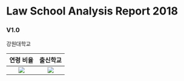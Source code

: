 # Law School Analysis Report 2018 

### V1.0

강원대학교


연령 비율             |  출신학교 
:-------------------------:|:-------------------------:
![](https://user-images.githubusercontent.com/34765298/42555223-7ffca7ae-8522-11e8-8c8a-e1df1c3ccd41.png)  |  ![](https://user-images.githubusercontent.com/34765298/42556396-6ec2c708-8526-11e8-9270-82358e98502a.png)

